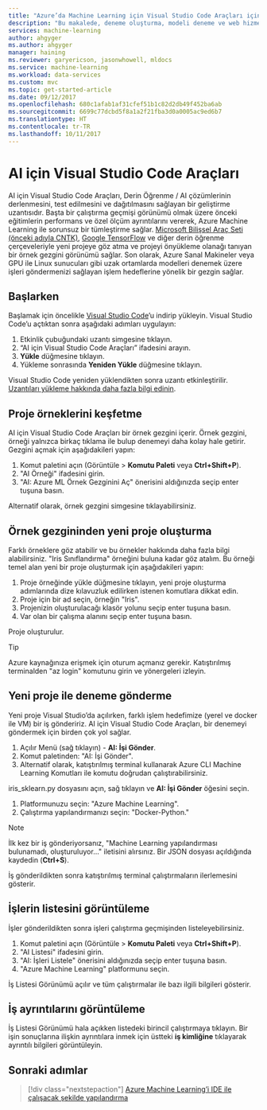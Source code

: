 ```yaml
---
title: "Azure’da Machine Learning için Visual Studio Code Araçları için hızlı başlangıç makalesi | Microsoft Docs"
description: "Bu makalede, deneme oluşturma, modeli deneme ve web hizmetini faaliyete geçirmeye gibi işlemlerle birlikte Machine Learning için Visual Studio Code Araçlarını kullanmaya nasıl başlayacağınız açıklanmaktadır."
services: machine-learning
author: ahgyger
ms.author: ahgyger
manager: haining
ms.reviewer: garyericson, jasonwhowell, mldocs
ms.service: machine-learning
ms.workload: data-services
ms.custom: mvc
ms.topic: get-started-article
ms.date: 09/12/2017
ms.openlocfilehash: 680c1afab1af31cfef51b1c82d2db49f452ba6ab
ms.sourcegitcommit: 6699c77dcbd5f8a1a2f21fba3d0a0005ac9ed6b7
ms.translationtype: HT
ms.contentlocale: tr-TR
ms.lasthandoff: 10/11/2017
---
```

# <a name="visual-studio-code-tools-for-ai"></a>AI için Visual Studio Code Araçları
AI için Visual Studio Code Araçları, Derin Öğrenme / AI çözümlerinin derlenmesini, test edilmesini ve dağıtılmasını sağlayan bir geliştirme uzantısıdır. Başta bir çalıştırma geçmişi görünümü olmak üzere önceki eğitimlerin performans ve özel ölçüm ayrıntılarını vererek, Azure Machine Learning ile sorunsuz bir tümleştirme sağlar. [Microsoft Bilişsel Araç Seti (önceki adıyla CNTK)](http://www.microsoft.com/en-us/cognitive-toolkit), [Google TensorFlow](https://www.tensorflow.org) ve diğer derin öğrenme çerçeveleriyle yeni projeye göz atma ve projeyi önyükleme olanağı tanıyan bir örnek gezgini görünümü sağlar. Son olarak, Azure Sanal Makineler veya GPU ile Linux sunucuları gibi uzak ortamlarda modelleri denemek üzere işleri göndermenizi sağlayan işlem hedeflerine yönelik bir gezgin sağlar. 
 
## <a name="getting-started"></a>Başlarken 
Başlamak için öncelikle [Visual Studio Code](https://code.visualstudio.com/Download)’u indirip yükleyin. Visual Studio Code’u açtıktan sonra aşağıdaki adımları uygulayın:
1. Etkinlik çubuğundaki uzantı simgesine tıklayın. 
2. “AI için Visual Studio Code Araçları” ifadesini arayın. 
3. **Yükle** düğmesine tıklayın. 
4. Yükleme sonrasında **Yeniden Yükle** düğmesine tıklayın. 

Visual Studio Code yeniden yüklendikten sonra uzantı etkinleştirilir. [Uzantıları yükleme hakkında daha fazla bilgi edinin](https://code.visualstudio.com/docs/editor/extension-gallery).

## <a name="exploring-project-samples"></a>Proje örneklerini keşfetme
AI için Visual Studio Code Araçları bir örnek gezgini içerir. Örnek gezgini, örneği yalnızca birkaç tıklama ile bulup denemeyi daha kolay hale getirir. Gezgini açmak için aşağıdakileri yapın:   
1. Komut paletini açın (Görüntüle > **Komutu Paleti** veya **Ctrl+Shift+P**).
2. "AI Örneği" ifadesini girin. 
3. "AI: Azure ML Örnek Gezginini Aç" önerisini aldığınızda seçip enter tuşuna basın. 

Alternatif olarak, örnek gezgini simgesine tıklayabilirsiniz.

## <a name="creating-a-new-project-from-the-sample-explorer"></a>Örnek gezgininden yeni proje oluşturma 
Farklı örneklere göz atabilir ve bu örnekler hakkında daha fazla bilgi alabilirsiniz. "Iris Sınıflandırma" örneğini buluna kadar göz atalım. Bu örneği temel alan yeni bir proje oluşturmak için aşağıdakileri yapın:
1. Proje örneğinde yükle düğmesine tıklayın, yeni proje oluşturma adımlarında dize kılavuzluk edilirken istenen komutlara dikkat edin. 
2. Proje için bir ad seçin, örneğin "Iris".
3. Projenizin oluşturulacağı klasör yolunu seçip enter tuşuna basın. 
4. Var olan bir çalışma alanını seçip enter tuşuna basın.

Proje oluşturulur.

> [!TIP]
> Azure kaynağınıza erişmek için oturum açmanız gerekir. Katıştırılmış terminalden "az login" komutunu girin ve yönergeleri izleyin. 

## <a name="submitting-experiment-with-the-new-project"></a>Yeni proje ile deneme gönderme
Yeni proje Visual Studio’da açılırken, farklı işlem hedefimize (yerel ve docker ile VM) bir iş göndeririz.
AI için Visual Studio Code Araçları, bir denemeyi göndermek için birden çok yol sağlar. 
1. Açılır Menü (sağ tıklayın) - **AI: İşi Gönder**.
2. Komut paletinden: "AI: İşi Gönder".
3. Alternatif olarak, katıştırılmış terminal kullanarak Azure CLI Machine Learning Komutları ile komutu doğrudan çalıştırabilirsiniz.

iris_sklearn.py dosyasını açın, sağ tıklayın ve **AI: İşi Gönder** öğesini seçin.
1. Platformunuzu seçin: "Azure Machine Learning".
2. Çalıştırma yapılandırmanızı seçin: "Docker-Python."

> [!NOTE]
> İlk kez bir iş gönderiyorsanız, "Machine Learning yapılandırması bulunamadı, oluşturuluyor..." iletisini alırsınız. Bir JSON dosyası açıldığında kaydedin (**Ctrl+S**).

İş gönderildikten sonra katıştırılmış terminal çalıştırmaların ilerlemesini gösterir. 

## <a name="view-list-of-jobs"></a>İşlerin listesini görüntüleme
İşler gönderildikten sonra işleri çalıştırma geçmişinden listeleyebilirsiniz.
1. Komut paletini açın (Görüntüle > **Komutu Paleti** veya **Ctrl+Shift+P**).
2. "AI Listesi" ifadesini girin.
3. "AI: İşleri Listele" önerisini aldığınızda seçip enter tuşuna basın.
4. "Azure Machine Learning" platformunu seçin.

İş Listesi Görünümü açılır ve tüm çalıştırmalar ile bazı ilgili bilgileri gösterir.

## <a name="view-job-details"></a>İş ayrıntılarını görüntüleme
İş Listesi Görünümü hala açıkken listedeki birincil çalıştırmaya tıklayın.
Bir işin sonuçlarına ilişkin ayrıntılara inmek için üstteki **iş kimliğine** tıklayarak ayrıntılı bilgileri görüntüleyin. 

## <a name="next-steps"></a>Sonraki adımlar
> [!div class="nextstepaction"]
> [Azure Machine Learning’i IDE ile çalışacak şekilde yapılandırma](./how-to-configure-your-IDE.md)
